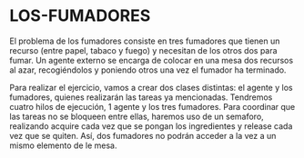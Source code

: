 # LOS-FUMADORES

El problema de los fumadores consiste en tres fumadores que tienen un recurso (entre papel, tabaco y fuego) y necesitan de los otros dos para fumar. Un agente externo se encarga de colocar en una mesa dos recursos al azar, recogiéndolos y poniendo otros una vez el fumador ha terminado.

Para realizar el ejercicio, vamos a crear dos clases distintas: el agente y los fumadores, quienes realizarán las tareas ya mencionadas. Tendremos cuatro hilos de ejecución, 1 agente y los tres fumadores. Para coordinar que las tareas no se bloqueen entre ellas, haremos uso de un semaforo, realizando acquire cada vez que se pongan los ingredientes y release cada vez que se quiten. Así, dos fumadores no podrán acceder a la vez a un mismo elemento de le mesa.
